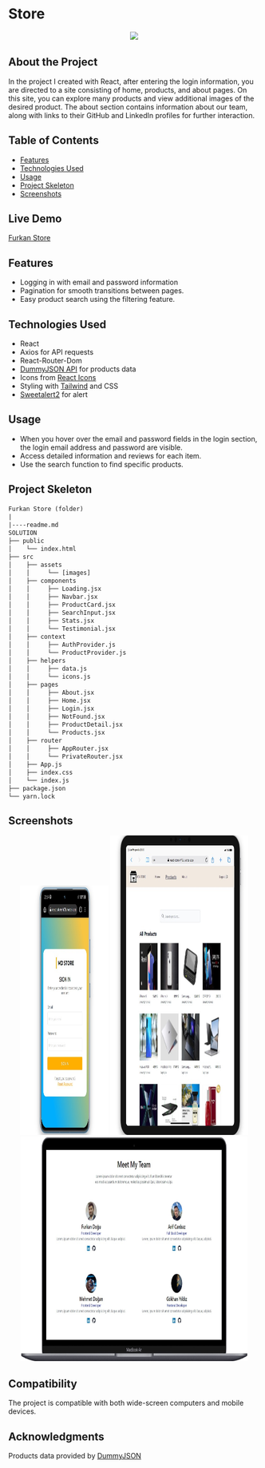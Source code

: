 # Store

<div align="center">
  <img src="./src/assets/Animation.gif" />
</div>

## About the Project

In the project I created with React, after entering the login information, you are directed to a site consisting of home, products, and about pages. On this site, you can explore many products and view additional images of the desired product. The about section contains information about our team, along with links to their GitHub and LinkedIn profiles for further interaction.

## Table of Contents

- [Features](#features)
- [Technologies Used](#technologies-used)
- [Usage](#usage)
- [Project Skeleton](#project-skeleton)
- [Screenshots](#screenshots)

## Live Demo

[Furkan Store](https://react-store-h72u.vercel.app/)

## Features

- Logging in with email and password information
- Pagination for smooth transitions between pages.
- Easy product search using the filtering feature.

## Technologies Used

- React
- Axios for API requests
- React-Router-Dom
- [DummyJSON API](https://dummyjson.com/) for products data
- Icons from [React Icons](https://react-icons.github.io/react-icons/)
- Styling with [Tailwind](https://tailwindcss.com/) and CSS 
- [Sweetalert2](https://sweetalert2.github.io/) for alert 

## Usage

- When you hover over the email and password fields in the login section, the login email address and password are visible.
- Access detailed information and reviews for each item.
- Use the search function to find specific products.

## Project Skeleton

```
Furkan Store (folder)
|
|----readme.md         
SOLUTION
├── public
│    └── index.html
├── src
│    ├── assets
│    │     └── [images]
│    ├── components
│    │     ├── Loading.jsx
│    │     ├── Navbar.jsx
│    │     ├── ProductCard.jsx    
│    │     ├── SearchInput.jsx    
│    │     ├── Stats.jsx    
│    │     └── Testimonial.jsx  
│    ├── context
│    │     ├── AuthProvider.js
│    │     └── ProductProvider.js 
│    ├── helpers
│    │     ├── data.js
│    │     └── icons.js
│    ├── pages
│    │     ├── About.jsx
│    │     ├── Home.jsx
│    │     ├── Login.jsx
│    │     ├── NotFound.jsx
│    │     ├── ProductDetail.jsx    
│    │     └── Products.jsx 
│    ├── router
│    │     ├── AppRouter.jsx
│    │     └── PrivateRouter.jsx
│    ├── App.js
│    ├── index.css
│    └── index.js
├── package.json
└── yarn.lock
```

## Screenshots

<div align="center">
  <img src="./src/assets/Screenshot_1.jpg"  width="35%" height="500" />
  <img src="./src/assets/Screenshot_2.jpg"  width="55%" height="600" />
  <img src="./src/assets/Screenshot_3.jpg"  width="90.5%" height="450" />
</div>

## Compatibility

The project is compatible with both wide-screen computers and mobile devices.

## Acknowledgments

Products data provided by [DummyJSON](https://dummyjson.com/)